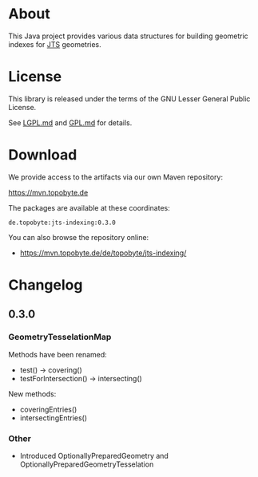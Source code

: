 # About

This Java project provides various data structures for building
geometric indexes for [JTS](https://github.com/locationtech/jts) geometries.

# License

This library is released under the terms of the GNU Lesser General Public
License.

See  [LGPL.md](LGPL.md) and [GPL.md](GPL.md) for details.

# Download

We provide access to the artifacts via our own Maven repository:

<https://mvn.topobyte.de>

The packages are available at these coordinates:

    de.topobyte:jts-indexing:0.3.0

You can also browse the repository online:

* <https://mvn.topobyte.de/de/topobyte/jts-indexing/>

# Changelog

## 0.3.0

### GeometryTesselationMap

Methods have been renamed:
* test() → covering()
* testForIntersection() → intersecting()

New methods:
* coveringEntries()
* intersectingEntries()

### Other

* Introduced OptionallyPreparedGeometry and OptionallyPreparedGeometryTesselation

